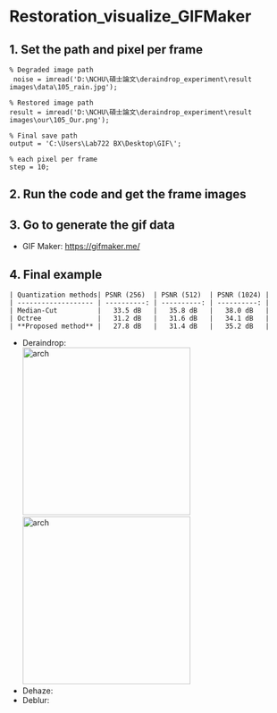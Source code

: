 # Restoration_visualize_GIFMaker

## 1. Set the path and pixel per frame  
```
% Degraded image path
 noise = imread('D:\NCHU\碩士論文\deraindrop_experiment\result images\data\105_rain.jpg');

% Restored image path
result = imread('D:\NCHU\碩士論文\deraindrop_experiment\result images\our\105_Our.png');

% Final save path
output = 'C:\Users\Lab722 BX\Desktop\GIF\';

% each pixel per frame
step = 10;
```

## 2. Run the code and get the frame images  

## 3. Go to generate the gif data  

- GIF Maker: https://gifmaker.me/  

## 4. Final example  

    | Quantization methods| PSNR (256)  | PSNR (512)  | PSNR (1024) |
    | ------------------- | ----------: | ----------: | ----------: |
    | Median-Cut          |   33.5 dB   |   35.8 dB   |   38.0 dB   |
    | Octree              |   31.2 dB   |   31.6 dB   |   34.1 dB   |
    | **Proposed method** |   27.8 dB   |   31.4 dB   |   35.2 dB   | 

- Deraindrop:  
  <img src="figures/105.gif" alt="arch" width="300" style="zoom:100%;" /><img src="figures/224.gif" alt="arch" width="300" style="zoom:100%;" />  
- Dehaze:  
- Deblur:  

 

